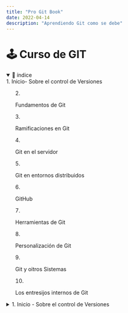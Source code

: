```yaml
---
title: "Pro Git Book"
date: 2022-04-14
description: "Aprendiendo Git como se debe"
---
```


# 🕹 Curso de GIT

<details open>
<summary> 💊 índice <summary>
  1. Inicio- Sobre el control de Versiones
  
  2. Fundamentos de Git
  
  3. Ramificaciones en Git
  
  4. Git en el servidor
  
  5. Git en entornos distribuidos
  
  6. GitHub
  
  7. Herramientas de Git
  
  8. Personalización de Git
  
  9. Git y oitros Sistemas
  
  10. Los entresijos internos de Git
  
</details>
  
<details>
  <summary> 1. Inicio - Sobre el control de Versiones </summary>
  
  # Acerca del control de Versiones (VCS)
  
  ## ¿Qué es un control de versiones?
  
  Es un sistema que registra todo cambio en un archivo o conjunto de archivos a lo largo del tiempo siendo capaz de recuperarlos más adelante.
  
  el Version control system te permite regresar a versiones anteriores de tus archivos, comparar cambios, ver quien modifico el archivo, quien introdujo un problema y cuando, etc.
  
  También nos ayuda a recuperar archivos por si estos se pierden o se dañan.
  
  ### Sistema de control de verisones locales
  
  Un VCS surge para eliminar los errores que surgian al guardar copias y copias de un proyecto o de cualquier tipo de archivo. Como primer solución surgen los VCS locales que consistian en una base de datos para registrar todo cambio.
  
  ![Figura 1](https://drive.google.com/file/d/18YgKElZWgIkwK6aawO8Go_G9IPnpmyQJ/view?usp=sharing)
  
  ### Sistemas de Control de Versiones Centralizados
  
  Ahora los desarrolladores necesitaban colaborar con otras personas que estuvieran en otra locación o posición geográfica así es como surgen los CSCVS, los cuales tienen un servidor único que contiene todo los archivos ***versionados*** y varios clientes que descarganm los archivos desde ese lugar central. Este ha diso el estándar para el control de versiones por muchos años. Una de sus ventajas es que hasta cierto punto todo desarrollador sabe en que trabajan los demás, Los administradores tiene control detallado sobre qué puede hacer cada usuario, y es mucho más fácil administrar un CVCS que tener que lidiar con bases de datos locales en cada cliente. 
  
  Su más seria desventaja es que si el servidor centralizado falla puede causar muchos problemas con el trabajo de los colaboradores de un proyecto. Y si se llega a estropear y no se realizaro copias de seguiridad adecuadas se perdera toda la información.
  
  ### Sistemas de Control de Versiones Distribuidos
  
  Los DVCS ofrecen soluciones para los problemas mencionados ya que los clientes no solo descargan la última copia instantánea de los archivos, sino que se replica completamente el ***repositorio***.
  
  De esta manera si un servidor deja de funcionar, cualquiera de los repositorios disponibles en los clientes puede ser copiado al servidor con el fin de restaurarlo. Cada CLon es realmente una copia completa de todos los datos.
  
  Ademas, estos sistemas se encargan de manejar numerosos repositorios remotos con los cuales pueden trabajar, de tal manera que puedes colaborar simultáneamente con diferentes grupos de personas en distintas maneras dentro del mismo proyecto, permitiendo establcer ***varios flujos de trabajo*** que no son posibles en sistemas centralizados (como los jerarquicos).
  
</details>
